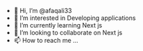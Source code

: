 - 👋 Hi, I’m @afaqali33
- 👀 I’m interested in Developing applications
- 🌱 I’m currently learning Next js
- 💞️ I’m looking to collaborate on Next js
- 📫 How to reach me ...

<!---
afaqali33/afaqali33 is a ✨ special ✨ repository because its `README.md` (this file) appears on your GitHub profile.
You can click the Preview link to take a look at your changes.
--->
